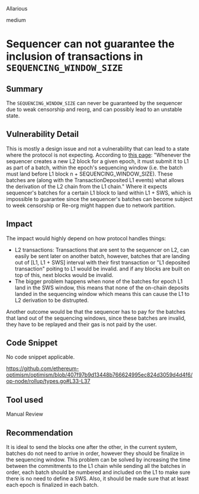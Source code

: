 Allarious

medium

# Sequencer can not guarantee the inclusion of transactions in `SEQUENCING_WINDOW_SIZE`

## Summary
The `SEQUENCING_WINDOW_SIZE` can never be guaranteed by the sequencer due to weak censorship and reorg, and can possibly lead to an unstable state.

## Vulnerability Detail
This is mostly a design issue and not a vulnerability that can lead to a state where the protocol is not expecting. According to [this page](https://github.com/ethereum-optimism/optimism/blob/f30376825c82f62b846590487fe46b7435213d37/specs/overview.md):
"Whenever the sequencer creates a new L2 block for a given epoch, it must submit it to L1 as part of a batch, within the epoch's sequencing window (i.e. the batch must land before L1 block n + SEQUENCING_WINDOW_SIZE). These batches are (along with the TransactionDeposited L1 events) what allows the derivation of the L2 chain from the L1 chain."
Where it expects sequencer's batches for a certain L1 block to land within L1 + SWS, which is impossible to guarantee since the sequencer's batches can become subject to week censorship or Re-org might happen due to network partition.

## Impact
The impact would highly depend on how protocol handles things:
- L2 transactions: Transactions that are sent to the sequencer on L2, can easily be sent later on another batch, however, batches that are landing out of [L1, L1 + SWS] interval with their first transaction or "L1 deposited transaction" poiting to L1 would be invalid. and if any blocks are built on top of this, next blocks would be invalid.
- The bigger problem happens when none of the batches for epoch L1 land in the SWS window, this means that none of the on-chain deposits landed in the sequencing window which means this can cause the L1 to L2 derivation to be distrupted. 

Another outcome would be that the sequencer has to pay for the batches that land out of the sequencing windows, since these batches are invalid, they have to be replayed and their gas is not paid by the user.

## Code Snippet
No code snippet applicable.

https://github.com/ethereum-optimism/optimism/blob/407f97b9d13448b766624995ec824d3059d4d4f6/op-node/rollup/types.go#L33-L37

## Tool used
Manual Review

## Recommendation
It is ideal to send the blocks one after the other, in the current system, batches do not need to arrive in order, however they should be finalize in the sequencing window. 
This problem can be solved by increasing the time between the commitments to the L1 chain while sending all the batches in order, each batch should be numbered and included on the L1 to make sure there is no need to define a SWS. Also, it should be made sure that at least each epoch is finalized in each batch.
